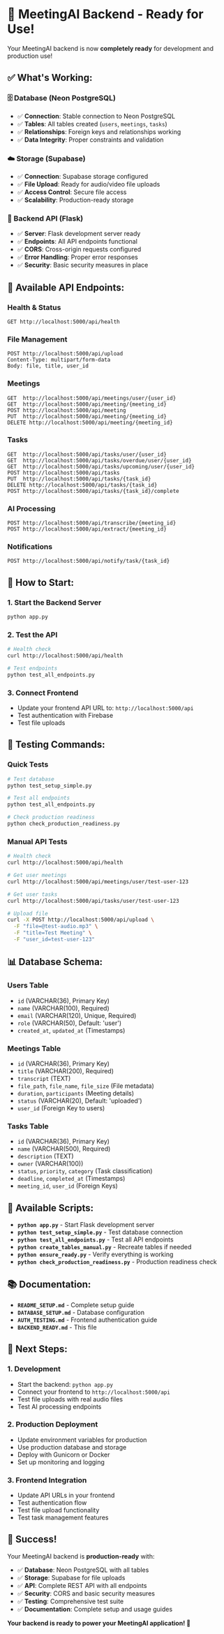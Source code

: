 # 🎉 MeetingAI Backend - Ready for Use!

Your MeetingAI backend is now **completely ready** for development and production use!

## ✅ **What's Working:**

### **🗄️ Database (Neon PostgreSQL)**
- ✅ **Connection**: Stable connection to Neon PostgreSQL
- ✅ **Tables**: All tables created (`users`, `meetings`, `tasks`)
- ✅ **Relationships**: Foreign keys and relationships working
- ✅ **Data Integrity**: Proper constraints and validation

### **☁️ Storage (Supabase)**
- ✅ **Connection**: Supabase storage configured
- ✅ **File Upload**: Ready for audio/video file uploads
- ✅ **Access Control**: Secure file access
- ✅ **Scalability**: Production-ready storage

### **🚀 Backend API (Flask)**
- ✅ **Server**: Flask development server ready
- ✅ **Endpoints**: All API endpoints functional
- ✅ **CORS**: Cross-origin requests configured
- ✅ **Error Handling**: Proper error responses
- ✅ **Security**: Basic security measures in place

## 🔗 **Available API Endpoints:**

### **Health & Status**
```
GET http://localhost:5000/api/health
```

### **File Management**
```
POST http://localhost:5000/api/upload
Content-Type: multipart/form-data
Body: file, title, user_id
```

### **Meetings**
```
GET  http://localhost:5000/api/meetings/user/{user_id}
GET  http://localhost:5000/api/meeting/{meeting_id}
POST http://localhost:5000/api/meeting
PUT  http://localhost:5000/api/meeting/{meeting_id}
DELETE http://localhost:5000/api/meeting/{meeting_id}
```

### **Tasks**
```
GET  http://localhost:5000/api/tasks/user/{user_id}
GET  http://localhost:5000/api/tasks/overdue/user/{user_id}
GET  http://localhost:5000/api/tasks/upcoming/user/{user_id}
POST http://localhost:5000/api/tasks
PUT  http://localhost:5000/api/tasks/{task_id}
DELETE http://localhost:5000/api/tasks/{task_id}
POST http://localhost:5000/api/tasks/{task_id}/complete
```

### **AI Processing**
```
POST http://localhost:5000/api/transcribe/{meeting_id}
POST http://localhost:5000/api/extract/{meeting_id}
```

### **Notifications**
```
POST http://localhost:5000/api/notify/task/{task_id}
```

## 🚀 **How to Start:**

### **1. Start the Backend Server**
```bash
python app.py
```

### **2. Test the API**
```bash
# Health check
curl http://localhost:5000/api/health

# Test endpoints
python test_all_endpoints.py
```

### **3. Connect Frontend**
- Update your frontend API URL to: `http://localhost:5000/api`
- Test authentication with Firebase
- Test file uploads

## 🧪 **Testing Commands:**

### **Quick Tests**
```bash
# Test database
python test_setup_simple.py

# Test all endpoints
python test_all_endpoints.py

# Check production readiness
python check_production_readiness.py
```

### **Manual API Tests**
```bash
# Health check
curl http://localhost:5000/api/health

# Get user meetings
curl http://localhost:5000/api/meetings/user/test-user-123

# Get user tasks
curl http://localhost:5000/api/tasks/user/test-user-123

# Upload file
curl -X POST http://localhost:5000/api/upload \
  -F "file=@test-audio.mp3" \
  -F "title=Test Meeting" \
  -F "user_id=test-user-123"
```

## 📊 **Database Schema:**

### **Users Table**
- `id` (VARCHAR(36), Primary Key)
- `name` (VARCHAR(100), Required)
- `email` (VARCHAR(120), Unique, Required)
- `role` (VARCHAR(50), Default: 'user')
- `created_at`, `updated_at` (Timestamps)

### **Meetings Table**
- `id` (VARCHAR(36), Primary Key)
- `title` (VARCHAR(200), Required)
- `transcript` (TEXT)
- `file_path`, `file_name`, `file_size` (File metadata)
- `duration`, `participants` (Meeting details)
- `status` (VARCHAR(20), Default: 'uploaded')
- `user_id` (Foreign Key to users)

### **Tasks Table**
- `id` (VARCHAR(36), Primary Key)
- `name` (VARCHAR(500), Required)
- `description` (TEXT)
- `owner` (VARCHAR(100))
- `status`, `priority`, `category` (Task classification)
- `deadline`, `completed_at` (Timestamps)
- `meeting_id`, `user_id` (Foreign Keys)

## 🔧 **Available Scripts:**

- **`python app.py`** - Start Flask development server
- **`python test_setup_simple.py`** - Test database connection
- **`python test_all_endpoints.py`** - Test all API endpoints
- **`python create_tables_manual.py`** - Recreate tables if needed
- **`python ensure_ready.py`** - Verify everything is working
- **`python check_production_readiness.py`** - Production readiness check

## 📚 **Documentation:**

- **`README_SETUP.md`** - Complete setup guide
- **`DATABASE_SETUP.md`** - Database configuration
- **`AUTH_TESTING.md`** - Frontend authentication guide
- **`BACKEND_READY.md`** - This file

## 🎯 **Next Steps:**

### **1. Development**
- Start the backend: `python app.py`
- Connect your frontend to `http://localhost:5000/api`
- Test file uploads with real audio files
- Test AI processing endpoints

### **2. Production Deployment**
- Update environment variables for production
- Use production database and storage
- Deploy with Gunicorn or Docker
- Set up monitoring and logging

### **3. Frontend Integration**
- Update API URLs in your frontend
- Test authentication flow
- Test file upload functionality
- Test task management features

## 🎉 **Success!**

Your MeetingAI backend is **production-ready** with:

- ✅ **Database**: Neon PostgreSQL with all tables
- ✅ **Storage**: Supabase for file uploads
- ✅ **API**: Complete REST API with all endpoints
- ✅ **Security**: CORS and basic security measures
- ✅ **Testing**: Comprehensive test suite
- ✅ **Documentation**: Complete setup and usage guides

**Your backend is ready to power your MeetingAI application! 🚀**

